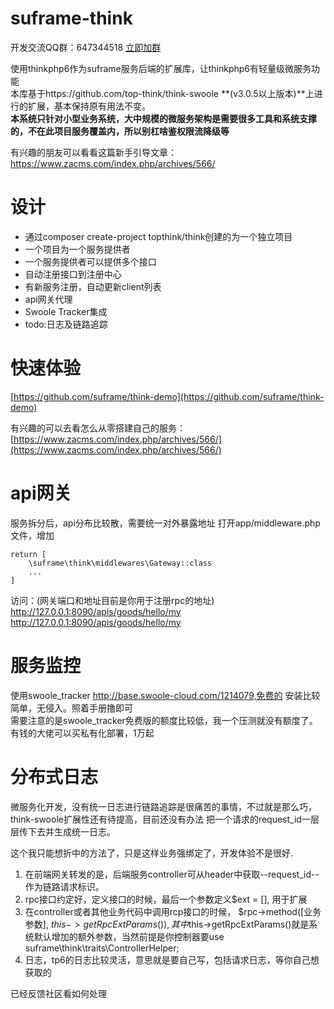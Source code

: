 # suframe-think
开发交流QQ群：647344518   [立即加群](http://shang.qq.com/wpa/qunwpa?idkey=83a58116f995c9f83af6dc2b4ea372e38397349c8f1973d8c9827e4ae4d9f50e)

使用thinkphp6作为suframe服务后端的扩展库，让thinkphp6有轻量级微服务功能    
本库基于https://github.com/top-think/think-swoole **(v3.0.5以上版本)**上进行的扩展，基本保持原有用法不变。   
**本系统只针对小型业务系统，大中规模的微服务架构是需要很多工具和系统支撑的，不在此项目服务覆盖内，所以别杠啥鉴权限流降级等**


有兴趣的朋友可以看看这篇新手引导文章：https://www.zacms.com/index.php/archives/566/

# 设计
- 通过composer create-project topthink/think创建的为一个独立项目
- 一个项目为一个服务提供者
- 一个服务提供者可以提供多个接口
- 自动注册接口到注册中心
- 有新服务注册，自动更新client列表
- api网关代理
- Swoole Tracker集成
- todo:日志及链路追踪

# 快速体验

[https://github.com/suframe/think-demo](https://github.com/suframe/think-demo)

有兴趣的可以去看怎么从零搭建自己的服务：[https://www.zacms.com/index.php/archives/566/](https://www.zacms.com/index.php/archives/566/)

# api网关
服务拆分后，api分布比较散，需要统一对外暴露地址
打开app/middleware.php文件，增加
```
return [
    \suframe\think\middlewares\Gateway::class
    ...
]
```
访问：(网关端口和地址目前是你用于注册rpc的地址)
http://127.0.0.1:8090/apis/goods/hello/my
http://127.0.0.1:8090/apis/goods/hello/my

# 服务监控
使用swoole_tracker http://base.swoole-cloud.com/1214079,免费的
安装比较简单，无侵入。照着手册撸即可   
需要注意的是swoole_tracker免费版的额度比较低，我一个压测就没有额度了。有钱的大佬可以买私有化部署，1万起

# 分布式日志
微服务化开发，没有统一日志进行链路追踪是很痛苦的事情，不过就是那么巧，think-swoole扩展性还有待提高，目前还没有办法
把一个请求的request_id一层层传下去并生成统一日志。 

这个我只能想折中的方法了，只是这样业务强绑定了，开发体验不是很好.

1. 在前端网关转发的是，后端服务controller可从header中获取--request_id-- 作为链路请求标识。
2. rpc接口约定好，定义接口的时候，最后一个参数定义$ext = [], 用于扩展 
3. 在controller或者其他业务代码中调用rcp接口的时候， $rpc->method([业务参数], $this->getRpcExtParams()), 其中$this->getRpcExtParams()就是系统默认增加的额外参数，当然前提是你控制器要use suframe\think\traits\ControllerHelper;
4. 日志，tp6的日志比较灵活，意思就是要自己写，包括请求日志，等你自己想获取的

已经反馈社区看如何处理














